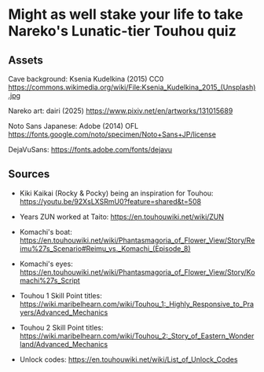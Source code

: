 # Might as well stake your life to take Nareko's Lunatic-tier Touhou quiz


## Assets
Cave background: Ksenia Kudelkina (2015) CC0
https://commons.wikimedia.org/wiki/File:Ksenia_Kudelkina_2015_(Unsplash).jpg

Nareko art: dairi (2025)
https://www.pixiv.net/en/artworks/131015689

Noto Sans Japanese: Adobe (2014) OFL
https://fonts.google.com/noto/specimen/Noto+Sans+JP/license

DejaVuSans:
https://fonts.adobe.com/fonts/dejavu

## Sources
- Kiki Kaikai (Rocky & Pocky) being an inspiration for Touhou:
https://youtu.be/92XsLXSRmU0?feature=shared&t=508

- Years ZUN worked at Taito:
  https://en.touhouwiki.net/wiki/ZUN

- Komachi's boat:
  https://en.touhouwiki.net/wiki/Phantasmagoria_of_Flower_View/Story/Reimu%27s_Scenario#Reimu_vs._Komachi_(Episode_8)

- Komachi's eyes:
  https://en.touhouwiki.net/wiki/Phantasmagoria_of_Flower_View/Story/Komachi%27s_Script

- Touhou 1 Skill Point titles:
https://wiki.maribelhearn.com/wiki/Touhou_1:_Highly_Responsive_to_Prayers/Advanced_Mechanics

- Touhou 2 Skill Point titles:
  https://wiki.maribelhearn.com/wiki/Touhou_2:_Story_of_Eastern_Wonderland/Advanced_Mechanics


- Unlock codes:
  https://en.touhouwiki.net/wiki/List_of_Unlock_Codes